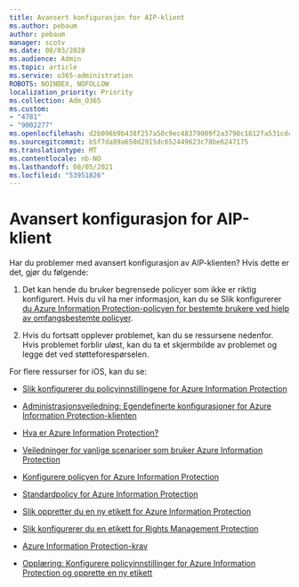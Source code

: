 ```yaml
---
title: Avansert konfigurasjon for AIP-klient
ms.author: pebaum
author: pebaum
manager: scotv
ms.date: 08/03/2020
ms.audience: Admin
ms.topic: article
ms.service: o365-administration
ROBOTS: NOINDEX, NOFOLLOW
localization_priority: Priority
ms.collection: Adm_O365
ms.custom:
- "4781"
- "9002277"
ms.openlocfilehash: d2b096b9b438f257a50c9ec48379009f2a3798c1812fa531cdc30e61a5460a1e
ms.sourcegitcommit: b5f7da89a650d2915dc652449623c78be6247175
ms.translationtype: MT
ms.contentlocale: nb-NO
ms.lasthandoff: 08/05/2021
ms.locfileid: "53951826"
---
```

# <a name="aip-client-advanced-configuration"></a>Avansert konfigurasjon for AIP-klient

Har du problemer med avansert konfigurasjon av AIP-klienten? Hvis dette er det, gjør du følgende:

1. Det kan hende du bruker begrensede policyer som ikke er riktig konfigurert. Hvis du vil ha mer informasjon, kan du se Slik konfigurerer [du Azure Information Protection-policyen for bestemte brukere ved hjelp av omfangsbestemte policyer](https://docs.microsoft.com/azure/information-protection/configure-policy-scope).

2. Hvis du fortsatt opplever problemet, kan du se ressursene nedenfor. Hvis problemet forblir uløst, kan du ta et skjermbilde av problemet og legge det ved støtteforespørselen.

For flere ressurser for iOS, kan du se:

- [Slik konfigurerer du policyinnstillingene for Azure Information Protection](https://docs.microsoft.com/azure/information-protection/configure-policy-settings)  
    
- [Administrasjonsveiledning: Egendefinerte konfigurasjoner for Azure Information Protection-klienten](https://docs.microsoft.com/azure/information-protection/rms-client/client-admin-guide-customizations)  
    
- [Hva er Azure Information Protection?](https://docs.microsoft.com/azure/information-protection/what-is-information-protection)  
    
- [Veiledninger for vanlige scenarioer som bruker Azure Information Protection](https://docs.microsoft.com/azure/information-protection/how-to-guides)  
    
- [Konfigurere policyen for Azure Information Protection](https://docs.microsoft.com/azure/information-protection/deploy-use/configure-policy)  
    
- [Standardpolicy for Azure Information Protection](https://docs.microsoft.com/azure/information-protection/deploy-use/configure-policy-default)  
    
- [Slik oppretter du en ny etikett for Azure Information Protection](https://docs.microsoft.com/azure/information-protection/deploy-use/configure-policy-new-label)  
    
- [Slik konfigurerer du en etikett for Rights Management Protection](https://docs.microsoft.com/azure/information-protection/deploy-use/configure-policy-protection)  
    
- [Azure Information Protection-krav](https://docs.microsoft.com/azure/information-protection/get-started/requirements)

- [Opplæring: Konfigurere policyinnstillinger for Azure Information Protection og opprette en ny etikett](https://docs.microsoft.com/azure/information-protection/get-started/infoprotect-quick-start-tutorial)